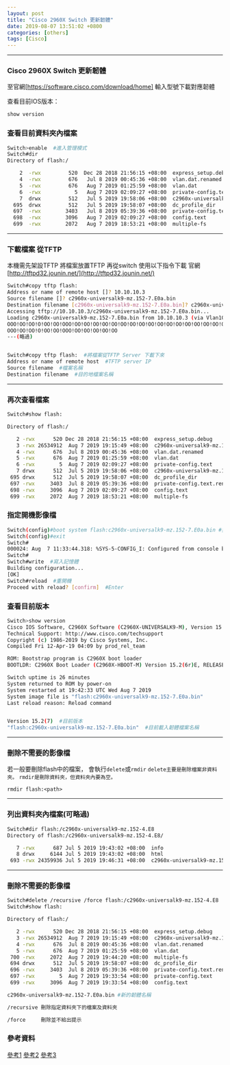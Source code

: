 ```yaml
---
layout: post
title: "Cisco 2960X Switch 更新韌體"
date: 2019-08-07 13:51:02 +0800
categories: [others]
tags: [Cisco]
---
```


---
### Cisco 2960X Switch 更新韌體

至官網[https://software.cisco.com/download/home] 輸入型號下載對應韌體

查看目前IOS版本：

```sh
show version
```

### 查看目前資料夾內檔案

```sh
Switch>enable  #進入管理模式
Switch#dir
Directory of flash:/

    2  -rwx         520  Dec 28 2018 21:56:15 +08:00  express_setup.debug
    4  -rwx         676   Jul 8 2019 00:45:36 +08:00  vlan.dat.renamed
    5  -rwx         676   Aug 7 2019 01:25:59 +08:00  vlan.dat
    6  -rwx           5   Aug 7 2019 02:09:27 +08:00  private-config.text
    7  drwx         512   Jul 5 2019 19:58:06 +08:00  c2960x-universalk9-mz.152-4.E8 #韌體資料夾檔案
  695  drwx         512   Jul 5 2019 19:58:07 +08:00  dc_profile_dir
  697  -rwx        3403   Jul 8 2019 05:39:36 +08:00  private-config.text.renamed
  698  -rwx        3096   Aug 7 2019 02:09:27 +08:00  config.text
  699  -rwx        2072   Aug 7 2019 18:53:21 +08:00  multiple-fs


```

---

### 下載檔案 從TFTP

本機需先架設TFTP 將檔案放置TFTP 再從switch 使用以下指令下載
官網[http://tftpd32.jounin.net/](http://tftpd32.jounin.net/)

```sh
Switch#copy tftp flash:
Address or name of remote host []? 10.10.10.3
Source filename []? c2960x-universalk9-mz.152-7.E0a.bin
Destination filename [c2960x-universalk9-mz.152-7.E0a.bin]? c2960x-universalk9-mz.152-7.E0a.bin
Accessing tftp://10.10.10.3/c2960x-universalk9-mz.152-7.E0a.bin...
Loading c2960x-universalk9-mz.152-7.E0a.bin from 10.10.10.3 (via Vlan10): !OO!OO!OO!OO!OO!OO!OO!
OOO!OO!OO!O!OO!OO!OOO!OO!OO!OO!OO!OO!OO!OO!OO!OO!OO!OO!OO!OO!OO!OO!OO!OO!OO!OO!OO!OO!OO!OO!OO!OO!
OOO!OO!OO!O!OO!OO!OOO!OO!OO!OO!OO!OO
---(略過)


Switch#copy tftp flash:  #將檔案從TFTP Server 下載下來
Address or name of remote host  #TFTP server IP
Source filename  #檔案名稱
Destination filename  #目的地檔案名稱

```

---

### 再次查看檔案

```sh
Switch#show flash:

Directory of flash:/

   2 -rwx      520 Dec 28 2018 21:56:15 +08:00  express_setup.debug
   3 -rwx 26534912  Aug 7 2019 19:15:49 +08:00  c2960x-universalk9-mz.152-7.E0a.bin #新韌體
   4 -rwx      676  Jul 8 2019 00:45:36 +08:00  vlan.dat.renamed
   5 -rwx      676  Aug 7 2019 01:25:59 +08:00  vlan.dat
   6 -rwx        5  Aug 7 2019 02:09:27 +08:00  private-config.text
   7 drwx      512  Jul 5 2019 19:58:06 +08:00  c2960x-universalk9-mz.152-4.E8  #舊韌體
 695 drwx      512  Jul 5 2019 19:58:07 +08:00  dc_profile_dir
 697 -rwx     3403  Jul 8 2019 05:39:36 +08:00  private-config.text.renamed
 698 -rwx     3096  Aug 7 2019 02:09:27 +08:00  config.text
 699 -rwx     2072  Aug 7 2019 18:53:21 +08:00  multiple-fs

  ```

### 指定開機影像檔

```sh
Switch(config)#boot system flash:c2960x-universalk9-mz.152-7.E0a.bin #指定開機影像檔
Switch(config)#exit
Switch#
000024: Aug  7 11:33:44.318: %SYS-5-CONFIG_I: Configured from console by console
Switch#
Switch#write  #寫入記憶體
Building configuration...
[OK]
Switch#reload  #重開機
Proceed with reload? [confirm]  #Enter
```

### 查看目前版本

```sh
Switch>show version
Cisco IOS Software, C2960X Software (C2960X-UNIVERSALK9-M), Version 15.2(7)E0a, RELEASE SOFTWARE (fc1)
Technical Support: http://www.cisco.com/techsupport
Copyright (c) 1986-2019 by Cisco Systems, Inc.
Compiled Fri 12-Apr-19 04:09 by prod_rel_team

ROM: Bootstrap program is C2960X boot loader
BOOTLDR: C2960X Boot Loader (C2960X-HBOOT-M) Version 15.2(6r)E, RELEASE SOFTWARE (fc1)

Switch uptime is 26 minutes
System returned to ROM by power-on
System restarted at 19:42:33 UTC Wed Aug 7 2019
System image file is "flash:c2960x-universalk9-mz.152-7.E0a.bin"
Last reload reason: Reload command


Version 15.2(7)  #目前版本
"flash:c2960x-universalk9-mz.152-7.E0a.bin"  #目前載入韌體檔案名稱


```

---

### 刪除不需要的影像檔

若一般要刪除flash中的檔案，
會執行`delete`或`rmdir`
`delete主要是刪除檔案非資料夾。`
`rmdir是刪除資料夾，但資料夾內要為空。`

`rmdir flash:<path>`

---

### 列出資料夾內檔案(可略過)

```sh
Switch#dir flash:/c2960x-universalk9-mz.152-4.E8
Directory of flash:/c2960x-universalk9-mz.152-4.E8/

   7 -rwx      687 Jul 5 2019 19:43:02 +08:00  info
   8 drwx     6144 Jul 5 2019 19:43:02 +08:00  html
 693 -rwx 24359936 Jul 5 2019 19:46:31 +08:00  c2960x-universalk9-mz.152-4.E8.bin


```


---


### 刪除不需要的影像檔


```sh
Switch#delete /recursive /force flash:/c2960x-universalk9-mz.152-4.E8
Switch#show flash:

Directory of flash:/

   2 -rwx      520 Dec 28 2018 21:56:15 +08:00  express_setup.debug
   3 -rwx 26534912  Aug 7 2019 19:15:49 +08:00  c2960x-universalk9-mz.152-7.E0a.bin
   4 -rwx      676  Jul 8 2019 00:45:36 +08:00  vlan.dat.renamed
   5 -rwx      676  Aug 7 2019 01:25:59 +08:00  vlan.dat
 700 -rwx     2072  Aug 7 2019 19:44:20 +08:00  multiple-fs
 694 drwx      512  Jul 5 2019 19:58:07 +08:00  dc_profile_dir
 696 -rwx     3403  Jul 8 2019 05:39:36 +08:00  private-config.text.renamed
 697 -rwx        5  Aug 7 2019 19:33:54 +08:00  private-config.text
 699 -rwx     3096  Aug 7 2019 19:33:54 +08:00  config.text

c2960x-universalk9-mz.152-7.E0a.bin #新的韌體名稱

/recursive 刪除指定資料夾下的檔案及資料夾

/force     刪除並不給出提示
```

### 參考資料
[參考1](https://a46087.pixnet.net/blog/post/34496413-%E3%80%90cisco%E3%80%91%E5%88%AA%E9%99%A4flash%E4%B8%AD%E8%B3%87%E6%96%99%E5%A4%BE)
[參考2](https://david50.pixnet.net/blog/post/45253824-%5B%E7%AD%86%E8%A8%98%5Dcisco%E5%9F%BA%E6%9C%AC%E6%8C%87%E4%BB%A4-tftp%E5%82%99%E4%BB%BD%E8%88%87%E9%82%84%E5%8E%9F)
[參考3](https://www.cyut.edu.tw/~ywfan/201109ios/lab4.5.4TFTP_upgrade_ios.pdf)